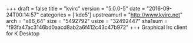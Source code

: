 +++
draft = false
title = "kvirc"
version = "5.0.0-5"
date = "2016-09-24T00:14:57"
categories = ['kde5']
upstreamurl = "http://www.kvirc.net"
arch = "x86_64"
size = "5492792"
usize = "32492447"
sha1sum = "f93fa47ac3146bd0aacd8ab2a6f412c43c47b972"
+++
Graphical Irc client for K Desktop